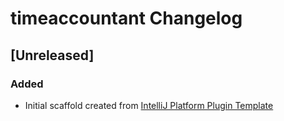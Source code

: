 <!-- Keep a Changelog guide -> https://keepachangelog.com -->

# timeaccountant Changelog

## [Unreleased]
### Added
- Initial scaffold created from [IntelliJ Platform Plugin Template](https://github.com/JetBrains/intellij-platform-plugin-template)
